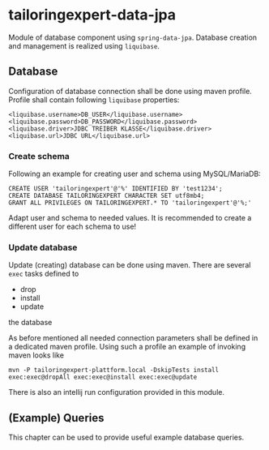 # tailoringexpert-data-jpa

Module of database component using `spring-data-jpa`.
Database creation and management is realized using `liquibase`.

## Database

Configuration of database connection shall be done using maven profile.
Profile shall contain following `liquibase` properties:

```
<liquibase.username>DB_USER</liquibase.username>
<liquibase.password>DB_PASSWORD</liquibase.password>
<liquibase.driver>JDBC TREIBER KLASSE</liquibase.driver>
<liquibase.url>JDBC URL</liquibase.url>
```

### Create schema

Following an example for creating user and schema using MySQL/MariaDB:

```
CREATE USER 'tailoringexpert'@'%' IDENTIFIED BY 'test1234';
CREATE DATABASE TAILORINGEXPERT CHARACTER SET utf8mb4;
GRANT ALL PRIVILEGES ON TAILORINGEXPERT.* TO 'tailoringexpert'@'%;'
```

Adapt user and schema to needed values.
It is recommended to create a different user for each schema to use!

### Update database

Update (creating) database can be done using maven.
There are several `exec` tasks defined to

* drop
* install
* update

the database

As before mentioned all needed connection parameters shall be defined in a dedicated maven profile.
Using such a profile an example of invoking maven looks like

```
mvn -P tailoringexpert-plattform.local -DskipTests install exec:exec@dropAll exec:exec@install exec:exec@update 
```

There is also an intellij run configuration provided in this module.

## (Example) Queries

This chapter can be used to provide useful example database queries.